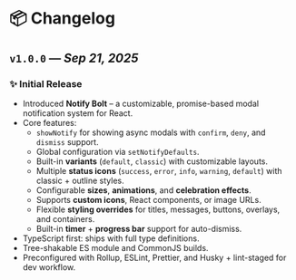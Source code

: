 # 📦 Changelog

## `v1.0.0` — _Sep 21, 2025_

### ✨ Initial Release

- Introduced **Notify Bolt** – a customizable, promise-based modal notification system for React.
- Core features:
  - `showNotify` for showing async modals with `confirm`, `deny`, and `dismiss` support.
  - Global configuration via `setNotifyDefaults`.
  - Built-in **variants** (`default`, `classic`) with customizable layouts.
  - Multiple **status icons** (`success`, `error`, `info`, `warning`, `default`) with classic +
    outline styles.
  - Configurable **sizes**, **animations**, and **celebration effects**.
  - Supports **custom icons**, React components, or image URLs.
  - Flexible **styling overrides** for titles, messages, buttons, overlays, and containers.
  - Built-in **timer** + **progress bar** support for auto-dismiss.
- TypeScript first: ships with full type definitions.
- Tree-shakable ES module and CommonJS builds.
- Preconfigured with Rollup, ESLint, Prettier, and Husky + lint-staged for dev workflow.
